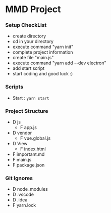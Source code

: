 # MMD Project

### Setup CheckList
- create directory
- cd in your directory
- execute command "yarn init"
- complete project information
- create file "main.js"
- execute command "yarn add --dev electron"
- add start script
- start coding and good luck :)

### Scripts

- Start : `yarn start`

### Project Structure

- D js
  - F app.js
- D vendor
  - F vue.global.js
- D View
  - F index.html
- F important.md
- F main.js
- F package.json

### Git Ignores

- D node_modules
- D .vscode
- D .idea
- F yarn.lock
